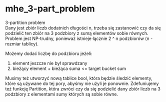 # mhe_3-part_problem

3-partition problem\
Dany jest zbiór liczb dodatnich długości n, trzeba się zastanowić czy da się podzielić ten zbiór na 3 podzbiory z sumą elementów sobie równych.\
Problem jest NP-trudny, ponieważ istnieje łącznie 2 ^ n podzbiorów (n - rozmiar tablicy).

Możemy dodać liczbę do podzbioru jeżeli:
1) element jeszcze nie był sprawdzany
2) bieżący element + bieżąca suma <= target bucket sum

Musimy też utworzyć nową tablice bool, która będzie śledzić elementy, które są używane do tej pory, abyśmy nie użyli je ponownie.
Zdefuniujemy też funkcję Partition, która zwróci czy da się podzielić dany zbiór liczb na 3 podzbiory z elementami sumy których są sobie równe.
